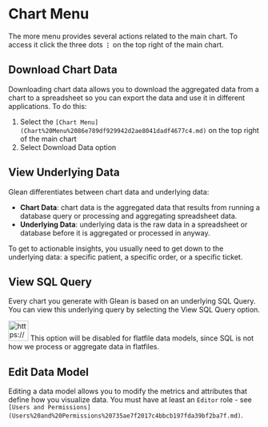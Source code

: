 # Chart Menu

The more menu provides several actions related to the main chart.  To access it click the three dots **`⋮`** on the top right of the main chart.

## Download Chart Data

Downloading chart data allows you to download the aggregated data from a chart to a spreadsheet so you can export the data and use it in different applications.  To do this:

1. Select the `[Chart Menu](Chart%20Menu%2086e789df929942d2ae8041dadf4677c4.md)` on the top right of the main chart
2. Select Download Data option

## View Underlying Data

Glean differentiates between chart data and underlying data:

- **Chart Data**: chart data is the aggregated data that results from running a database query or processing and aggregating spreadsheet data.
- **Underlying Data**: underlying data is the raw data in a spreadsheet or database before it is aggregated or processed in anyway.

To get to actionable insights, you usually need to get down to the underlying data: a specific patient, a specific order, or a specific ticket.

## View SQL Query

Every chart you generate with Glean is based on an underlying SQL Query.  You can view this underlying query by selecting the View SQL Query option.

<aside>
<img src="https://glean.io/img/icons/info-sign.svg" alt="https://glean.io/img/icons/info-sign.svg" width="40px" /> This option will be disabled for flatfile data models, since SQL is not how we process or aggregate data in flatfiles.

</aside>

## Edit Data Model

Editing a data model allows you to modify the metrics and attributes that define how you visualize data.  You must have at least an `Editor` role - see `[Users and Permissions](Users%20and%20Permissions%20735ae7f2017c4bbcb197fda39bf2ba7f.md)`.